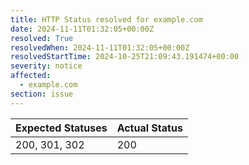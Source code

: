```yaml
---
title: HTTP Status resolved for example.com
date: 2024-11-11T01:32:05+00:00Z
resolved: True
resolvedWhen: 2024-11-11T01:32:05+00:00Z
resolvedStartTime: 2024-10-25T21:09:43.191474+00:00
severity: notice
affected:
  - example.com
section: issue
---
```


| Expected Statuses | Actual Status  |
|-------------------|----------------|
| 200, 301, 302 | 200 |
